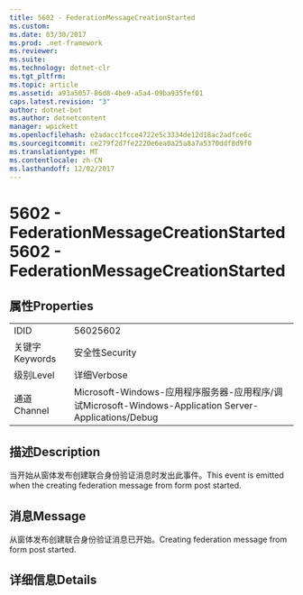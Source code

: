 ```yaml
---
title: 5602 - FederationMessageCreationStarted
ms.custom: 
ms.date: 03/30/2017
ms.prod: .net-framework
ms.reviewer: 
ms.suite: 
ms.technology: dotnet-clr
ms.tgt_pltfrm: 
ms.topic: article
ms.assetid: a93a5057-86d8-4be9-a5a4-09ba935fef01
caps.latest.revision: "3"
author: dotnet-bot
ms.author: dotnetcontent
manager: wpickett
ms.openlocfilehash: e2adacc1fcce4722e5c3334de12d18ac2adfce6c
ms.sourcegitcommit: ce279f2d7fe2220e6ea0a25a8a7a5370ddf8d9f0
ms.translationtype: MT
ms.contentlocale: zh-CN
ms.lasthandoff: 12/02/2017
---
```

# <a name="5602---federationmessagecreationstarted"></a><span data-ttu-id="29c7a-102">5602 - FederationMessageCreationStarted</span><span class="sxs-lookup"><span data-stu-id="29c7a-102">5602 - FederationMessageCreationStarted</span></span>
## <a name="properties"></a><span data-ttu-id="29c7a-103">属性</span><span class="sxs-lookup"><span data-stu-id="29c7a-103">Properties</span></span>  
  
|||  
|-|-|  
|<span data-ttu-id="29c7a-104">ID</span><span class="sxs-lookup"><span data-stu-id="29c7a-104">ID</span></span>|<span data-ttu-id="29c7a-105">5602</span><span class="sxs-lookup"><span data-stu-id="29c7a-105">5602</span></span>|  
|<span data-ttu-id="29c7a-106">关键字</span><span class="sxs-lookup"><span data-stu-id="29c7a-106">Keywords</span></span>|<span data-ttu-id="29c7a-107">安全性</span><span class="sxs-lookup"><span data-stu-id="29c7a-107">Security</span></span>|  
|<span data-ttu-id="29c7a-108">级别</span><span class="sxs-lookup"><span data-stu-id="29c7a-108">Level</span></span>|<span data-ttu-id="29c7a-109">详细</span><span class="sxs-lookup"><span data-stu-id="29c7a-109">Verbose</span></span>|  
|<span data-ttu-id="29c7a-110">通道</span><span class="sxs-lookup"><span data-stu-id="29c7a-110">Channel</span></span>|<span data-ttu-id="29c7a-111">Microsoft-Windows-应用程序服务器-应用程序/调试</span><span class="sxs-lookup"><span data-stu-id="29c7a-111">Microsoft-Windows-Application Server-Applications/Debug</span></span>|  
  
## <a name="description"></a><span data-ttu-id="29c7a-112">描述</span><span class="sxs-lookup"><span data-stu-id="29c7a-112">Description</span></span>  
 <span data-ttu-id="29c7a-113">当开始从窗体发布创建联合身份验证消息时发出此事件。</span><span class="sxs-lookup"><span data-stu-id="29c7a-113">This event is emitted when the creating federation message from form post started.</span></span>  
  
## <a name="message"></a><span data-ttu-id="29c7a-114">消息</span><span class="sxs-lookup"><span data-stu-id="29c7a-114">Message</span></span>  
 <span data-ttu-id="29c7a-115">从窗体发布创建联合身份验证消息已开始。</span><span class="sxs-lookup"><span data-stu-id="29c7a-115">Creating federation message from form post started.</span></span>  
  
## <a name="details"></a><span data-ttu-id="29c7a-116">详细信息</span><span class="sxs-lookup"><span data-stu-id="29c7a-116">Details</span></span>
